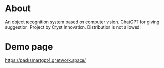 # About
An object recognition system based on computer vision. ChatGPT for giving suggestion.
Project by Cryst Innovation. Distribution is not allowed!
# Demo page
https://packsmartgpt4.gnetwork.space/
